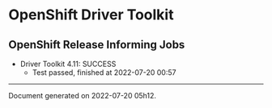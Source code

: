 
OpenShift Driver Toolkit
========================

OpenShift Release Informing Jobs
--------------------------------



* Driver Toolkit 4.11: SUCCESS
  - Test passed, finished at 2022-07-20 00:57






---
Document generated on 2022-07-20 05h12.
